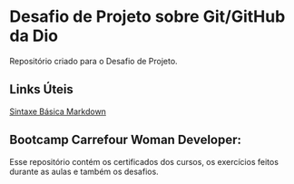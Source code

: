 # Desafio de Projeto sobre Git/GitHub da Dio
Repositório criado para o Desafio de Projeto.

## Links Úteis
[Sintaxe Básica Markdown](https://www.markdownguide.org/basic-syntax/)

## Bootcamp Carrefour Woman Developer:
Esse repositório contém os certificados dos cursos, os exercícios feitos durante as aulas e também os desafios.
